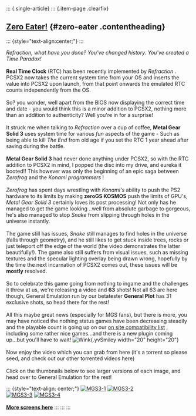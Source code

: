 ::: {.single-article}
::: {.item-page .clearfix}
## [Zero Eater!](/146-zero-eater.html) {#zero-eater .contentheading}

::: {style="text-align:center;"}
:::

*Refraction, what have you done? You\'ve changed history. You\'ve
created a Time Paradox!*\
\
**Real Time Clock** (RTC) has been recently implemented by *Refraction*
. PCSX2 now takes the current system time from your OS and inserts the
value into PCSX2 upon launch, from that point onwards the emulated RTC
counts independently from the OS.\
\
So? you wonder, well apart from the BIOS now displaying the correct time
and date - you would think this is a minor addition to PCSX2, nothing
more than an addition to authenticity? Well you\'re in for a surprise!\
\
It struck me when talking to *Refraction* over a cup of coffee, **Metal
Gear Solid 3** uses system time for various *fun* aspects of the game -
Such as being able to kill *The End* from old age if you set the RTC 1
year ahead after saving during the battle.\
\
**Metal Gear Solid 3** had never done anything under PCSX2, so with the
RTC addition to PCSX2 in mind, I popped the disc into my drive, and
eureka it booted!! This however was only the beginning of an epic saga
between *Zerofrog* and the *Konami programmers* !\
\
*Zerofrog* has spent days wrestling with *Konami\'s* ability to push the
PS2 hardware to its limits by making **zeroGS KOSMOS** push the limits
of GPU\'s, *Metal Gear Solid 3* certainly loves its post processing! Not
only has he managed to get the game looking ..well from absolute garbage
to gorgeous, he\'s also managed to stop *Snake* from slipping through
holes in the universe instantly.\
\
The game still has issues, *Snake* still manages to find holes in the
universe (falls through geometry), and he still likes to get stuck
inside trees, rocks or just teleport off the edge of the world (the
video demonstrates the latter beautifully!). The game also still suffers
from visual issues, such as missing textures and the specular lighting
overlay being drawn wrong, hopefully by the time the next incarnation of
PCSX2 comes out, these issues will be **mostly** resolved.\
\
So to celebrate this game going from nothing to ingame and the
challenges it threw at us, we\'re releasing a video and **63** shots!
Not all 63 are here though, General Emulation run by our betatester
**General Plot** has 31 exclusive shots, so head there for the rest!\
\
All this maybe great news (especially for MGS fans), but there is more,
you may have noticed the nothing status games have been decreasing
steadily and the playable count is going up on our [on site
compatibility list](/compatibility-list.html) , including some rather
nice games\...and there is a new plugin coming up\...but you\'ll have to
wait!
![Wink](https://pcsx2.net/images/stories/frontend/smilies/wink.gif){.yvSmiley
width="20" height="20"}\
\
Now enjoy the video which you can grab from here (it\'s a torrent so
please seed, and check out our other torrented videos here)\
\
Click on the thumbnails below to see larger versions of each image, and
head over to General Emulation for the rest!

::: {style="text-align: center;"}
[![MGS3-1](/images/stories/frontend/zeroeater/mgs3_04t.jpg)](/images/stories/frontend/zeroeater/mgs3_04.jpg)
[![MGS3-2](/images/stories/frontend/zeroeater/mgs3_14t.jpg)](/images/stories/frontend/zeroeater/mgs3_14.jpg)\
[![MGS3-3](/images/stories/frontend/zeroeater/mgs3_18t.jpg)](/images/stories/frontend/zeroeater/mgs3_18.jpg)
[![MGS3-4](/images/stories/frontend/zeroeater/mgs3_43t.jpg)](/images/stories/frontend/zeroeater/mgs3_43.jpg)\
\
**[More screens
here](/images/stories/frontend/zeroeater/mgs3_screens_news.rar)**
:::
:::
:::
